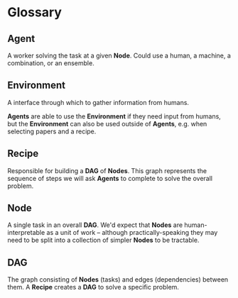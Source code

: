 # Glossary

## Agent

A worker solving the task at a given **Node**. Could use a human, a machine, a combination, or an ensemble.

## Environment

A interface through which to gather information from humans.

**Agents** are able to use the **Environment** if they need input from humans, but the **Environment** can also be used outside of **Agents**, e.g. when selecting papers and a recipe.

## Recipe

Responsible for building a **DAG** of **Nodes**. This graph represents the sequence of steps we will ask **Agents** to complete to solve the overall problem.

## Node

A single task in an overall **DAG**. We'd expect that **Nodes** are human-interpretable as a unit of work – although practically-speaking they may need to be split into a collection of simpler **Nodes** to be tractable.

## DAG

The graph consisting of **Nodes** (tasks) and edges (dependencies) between them. A **Recipe** creates a **DAG** to solve a specific problem.
